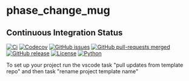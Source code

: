 # phase_change_mug


## Continuous Integration Status

[![Ci](https://github.com/blooop/phase_change_mug/actions/workflows/ci.yml/badge.svg?branch=main)](https://github.com/blooop/phase_change_mug/actions/workflows/ci.yml?query=branch%3Amain)
[![Codecov](https://codecov.io/gh/blooop/phase_change_mug/branch/main/graph/badge.svg?token=Y212GW1PG6)](https://codecov.io/gh/blooop/phase_change_mug)
[![GitHub issues](https://img.shields.io/github/issues/blooop/phase_change_mug.svg)](https://GitHub.com/blooop/phase_change_mug/issues/)
[![GitHub pull-requests merged](https://badgen.net/github/merged-prs/blooop/phase_change_mug)](https://github.com/blooop/phase_change_mug/pulls?q=is%3Amerged)
[![GitHub release](https://img.shields.io/github/release/blooop/phase_change_mug.svg)](https://GitHub.com/blooop/phase_change_mug/releases/)
[![License](https://img.shields.io/pypi/l/bencher)](https://opensource.org/license/mit/)
[![Python](https://img.shields.io/badge/python-3.10%20%7C%203.11-blue)](https://www.python.org/downloads/release/python-310/)


To set up your project run the vscode task "pull updates from template repo" and then task "rename project template name"
